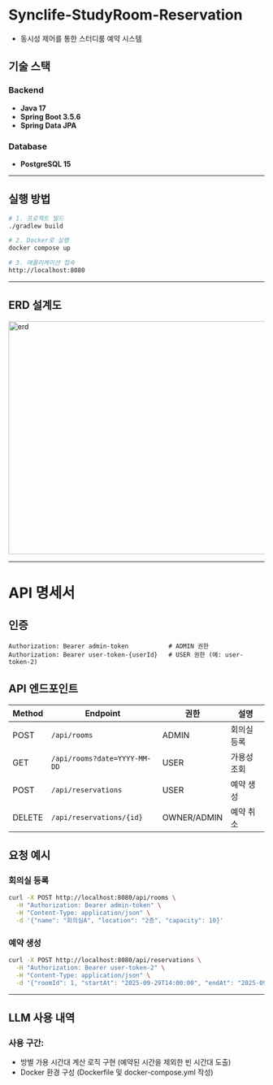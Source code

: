 # Synclife-StudyRoom-Reservation
* 동시성 제어를 통한 스터디룸 예약 시스템
## 기술 스택

### Backend
- **Java 17**
- **Spring Boot 3.5.6**
- **Spring Data JPA**
### Database
- **PostgreSQL 15**

*** 

## 실행 방법
```bash
# 1. 프로젝트 빌드
./gradlew build

# 2. Docker로 실행
docker compose up

# 3. 애플리케이션 접속
http://localhost:8080
```

*** 

## ERD 설계도
<img width="935" height="459" alt="erd" src="https://github.com/user-attachments/assets/8c2d1b46-2468-49f1-b35e-339b09763b99" />

*** 

# API 명세서

## 인증
```
Authorization: Bearer admin-token           # ADMIN 권한
Authorization: Bearer user-token-{userId}   # USER 권한 (예: user-token-2)
```

## API 엔드포인트

| Method | Endpoint | 권한 | 설명 |
|--------|----------|------|------|
| POST | `/api/rooms` | ADMIN | 회의실 등록 |
| GET | `/api/rooms?date=YYYY-MM-DD` | USER | 가용성 조회 |
| POST | `/api/reservations` | USER | 예약 생성 |
| DELETE | `/api/reservations/{id}` | OWNER/ADMIN | 예약 취소 |

## 요청 예시

### 회의실 등록
```bash
curl -X POST http://localhost:8080/api/rooms \
  -H "Authorization: Bearer admin-token" \
  -H "Content-Type: application/json" \
  -d '{"name": "회의실A", "location": "2층", "capacity": 10}'
```

### 예약 생성
```bash
curl -X POST http://localhost:8080/api/reservations \
  -H "Authorization: Bearer user-token-2" \
  -H "Content-Type: application/json" \
  -d '{"roomId": 1, "startAt": "2025-09-29T14:00:00", "endAt": "2025-09-29T16:00:00"}'
```

***

## LLM 사용 내역

### 사용 구간:
- 방별 가용 시간대 계산 로직 구현 (예약된 시간을 제외한 빈 시간대 도출)
- Docker 환경 구성 (Dockerfile 및 docker-compose.yml 작성)
